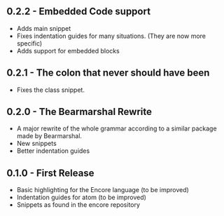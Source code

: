 ## 0.2.2 - Embedded Code support
- Adds main snippet
- Fixes indentation guides for many situations. (They are now more specific)
- Adds support for embedded blocks

## 0.2.1 - The colon that never should have been
- Fixes the class snippet.

## 0.2.0 - The Bearmarshal Rewrite
- A major rewrite of the whole grammar according to a similar package made by Bearmarshal.
- New snippets
- Better indentation guides

## 0.1.0 - First Release
- Basic highlighting for the Encore language (to be improved)
- Indentation guides for atom (to be improved)
- Snippets as found in the encore repository
